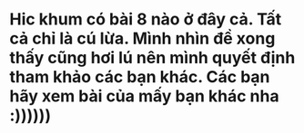 # Hic khum có bài 8 nào ở đây cả. Tất cả chỉ là cú lừa. Mình nhìn đề xong thấy cũng hơi lú nên mình quyết định tham khảo các bạn khác. Các bạn hãy xem bài của mấy bạn khác nha :))))))
